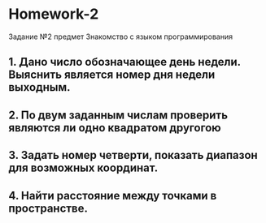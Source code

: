 # Homework-2
Задание №2  предмет Знакомство с языком программирования

## 1. Дано число обозначающее день недели. Выяснить является номер дня недели выходным.
## 2. По двум заданным числам проверить являются ли одно квадратом другогою
## 3. Задать номер четверти, показать диапазон для возможных координат.
## 4. Найти расстояние между точками в пространстве.
